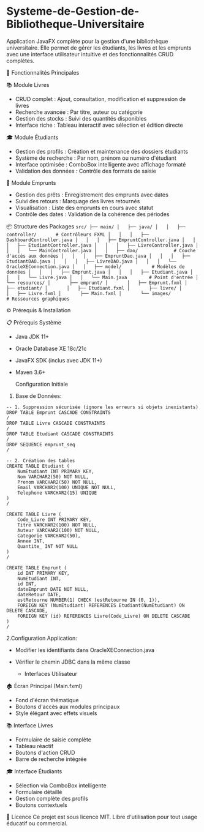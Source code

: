 # Systeme-de-Gestion-de-Bibliotheque-Universitaire
Application JavaFX complète pour la gestion d'une bibliothèque universitaire. Elle permet de gérer les étudiants, les livres et les emprunts avec une interface utilisateur intuitive et des fonctionnalités CRUD complètes.

🌟 Fonctionnalités Principales

📚 Module Livres
- CRUD complet : Ajout, consultation, modification et suppression de livres
- Recherche avancée : Par titre, auteur ou catégorie
- Gestion des stocks : Suivi des quantités disponibles
- Interface riche : Tableau interactif avec sélection et édition directe

🎓 Module Étudiants
- Gestion des profils : Création et maintenance des dossiers étudiants
- Système de recherche : Par nom, prénom ou numéro d'étudiant
- Interface optimisée : ComboBox intelligente avec affichage formaté
- Validation des données : Contrôle des formats de saisie

🔄 Module Emprunts
- Gestion des prêts : Enregistrement des emprunts avec dates
- Suivi des retours : Marquage des livres retournés
- Visualisation : Liste des emprunts en cours avec statut
- Contrôle des dates : Validation de la cohérence des périodes

📦 Structure des Packages
``
src/
├── main/
│   ├── java/
│   │   ├── controller/       # Contrôleurs FXML
│   │   │   ├── DashboardController.java
│   │   │   ├── EmpruntController.java
│   │   │   ├── EtudiantController.java
│   │   │   ├── LivreController.java
│   │   │   └── MainController.java
│   │   ├── dao/             # Couche d'accès aux données
│   │   │   ├── EmpruntDao.java
│   │   │   ├── EtudiantDAO.java
│   │   │   ├── LivreDAO.java
│   │   │   └── OracleXEConnection.java
│   │   ├── model/           # Modèles de données
│   │   │   ├── Emprunt.java
│   │   │   ├── Etudiant.java
│   │   │   └── Livre.java
│   │   └── Main.java        # Point d'entrée
│   └── resources/
│       ├── emprunt/
│       │   ├── Emprunt.fxml
│       ├── etudiant/
│       │   ├── Etudiant.fxml
│       ├── livre/
│       │   ├── Livre.fxml
│       ├── Main.fxml
│       └── images/          # Ressources graphiques
``

⚙ Prérequis & Installation

📋 Prérequis Système
- Java JDK 11+
- Oracle Database XE 18c/21c
- JavaFX SDK (inclus avec JDK 11+)
- Maven 3.6+

  Configuration Initiale
1. Base de Données:
```
-- 1. Suppression sécurisée (ignore les erreurs si objets inexistants)
DROP TABLE Emprunt CASCADE CONSTRAINTS
/
DROP TABLE Livre CASCADE CONSTRAINTS
/
DROP TABLE Etudiant CASCADE CONSTRAINTS
/
DROP SEQUENCE emprunt_seq
/

-- 2. Création des tables
CREATE TABLE Etudiant (
    NumEtudiant INT PRIMARY KEY,
    Nom VARCHAR2(50) NOT NULL,
    Prenom VARCHAR2(50) NOT NULL,
    Email VARCHAR2(100) UNIQUE NOT NULL,
    Telephone VARCHAR2(15) UNIQUE
)
/

CREATE TABLE Livre (
    Code_Livre INT PRIMARY KEY,
    Titre VARCHAR2(100) NOT NULL,
    Auteur VARCHAR2(100) NOT NULL,
    Categorie VARCHAR2(50),
    Annee INT,
    Quantite_ INT NOT NULL
)
/

CREATE TABLE Emprunt (
    id INT PRIMARY KEY,
    NumEtudiant INT,
    id INT,
    dateEmprunt DATE NOT NULL,
    dateRetour DATE,
    estRetourne NUMBER(1) CHECK (estRetourne IN (0, 1)),
    FOREIGN KEY (NumEtudiant) REFERENCES Etudiant(NumEtudiant) ON DELETE CASCADE,
    FOREIGN KEY (id) REFERENCES Livre(Code_Livre) ON DELETE CASCADE
)
/
```
2.Configuration Application:
- Modifier les identifiants dans OracleXEConnection.java
- Vérifier le chemin JDBC dans la même classe


  * Interfaces Utilisateur
  
🏠 Écran Principal (Main.fxml)
- Fond d'écran thématique
- Boutons d'accès aux modules principaux
- Style élégant avec effets visuels

📚 Interface Livres
- Formulaire de saisie complète
- Tableau réactif
- Boutons d'action CRUD
- Barre de recherche intégrée

🎓 Interface Étudiants
- Sélection via ComboBox intelligente
- Formulaire détaillé
- Gestion complète des profils
- Boutons contextuels

📄 Licence
Ce projet est sous licence MIT. Libre d'utilisation pour tout usage éducatif ou commercial.
